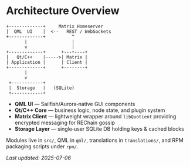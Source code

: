 # Architecture Overview

```
+-------------+     Matrix Homeserver
|  QML  UI    |  <--   REST / WebSockets
+-------------+          ^
       |                 |
       v                 |
+-------------+      +---+----+
|   Qt/C++    |----->| Matrix |
| Application |      | Client |
+-------------+      +--------+
       |
       v
 +------------+
 |  Storage   |   (SQLite)
 +------------+
```

* **QML UI** — Sailfish/Aurora‑native GUI components  
* **Qt/C++ Core** — business logic, node state, and plugin system  
* **Matrix Client** — lightweight wrapper around `libQuotient` providing encrypted messaging for REChain gossip  
* **Storage Layer** — single‑user SQLite DB holding keys & cached blocks

Modules live in `src/`, QML in `qml/`, translations in `translations/`, and RPM packaging scripts under `rpm/`.

_Last updated: 2025-07-06_
